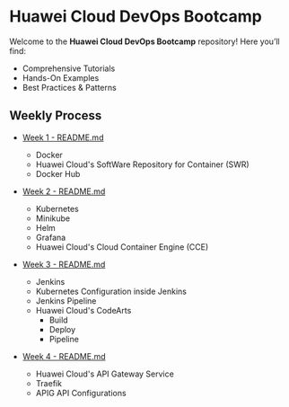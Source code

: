 # Huawei Cloud DevOps Bootcamp

Welcome to the **Huawei Cloud DevOps Bootcamp** repository! Here you’ll find:

- Comprehensive Tutorials  
- Hands-On Examples  
- Best Practices & Patterns

## Weekly Process

 - [Week 1 - README.md](week1/README.md)
    - Docker
    - Huawei Cloud's SoftWare Repository for Container (SWR)
    - Docker Hub
 - [Week 2 - README.md](week2/README.md)
    - Kubernetes
    - Minikube
    - Helm
    - Grafana
    - Huawei Cloud's Cloud Container Engine (CCE)

- [Week 3 - README.md](week3/README.md)
    - Jenkins
    - Kubernetes Configuration inside Jenkins
    - Jenkins Pipeline
    - Huawei Cloud's CodeArts
      - Build
      - Deploy
      - Pipeline
 - [Week 4 - README.md](week4/README.md)
    - Huawei Cloud's API Gateway Service
    - Traefik
    - APIG API Configurations